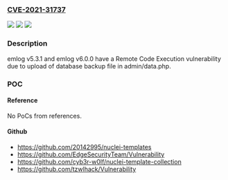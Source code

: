 ### [CVE-2021-31737](https://cve.mitre.org/cgi-bin/cvename.cgi?name=CVE-2021-31737)
![](https://img.shields.io/static/v1?label=Product&message=n%2Fa&color=blue)
![](https://img.shields.io/static/v1?label=Version&message=n%2Fa&color=blue)
![](https://img.shields.io/static/v1?label=Vulnerability&message=n%2Fa&color=brighgreen)

### Description

emlog v5.3.1 and emlog v6.0.0 have a Remote Code Execution vulnerability due to upload of database backup file in admin/data.php.

### POC

#### Reference
No PoCs from references.

#### Github
- https://github.com/20142995/nuclei-templates
- https://github.com/EdgeSecurityTeam/Vulnerability
- https://github.com/cyb3r-w0lf/nuclei-template-collection
- https://github.com/tzwlhack/Vulnerability

